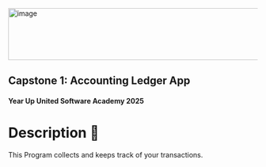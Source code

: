 <img width="570" height="105" alt="image" src="https://github.com/user-attachments/assets/acff8ecf-6480-4d92-b92b-b56fc52fee35" />

## Capstone 1: Accounting Ledger App
#### Year Up United Software Academy 2025


# Description 🔪


This Program collects and keeps track of your transactions.
